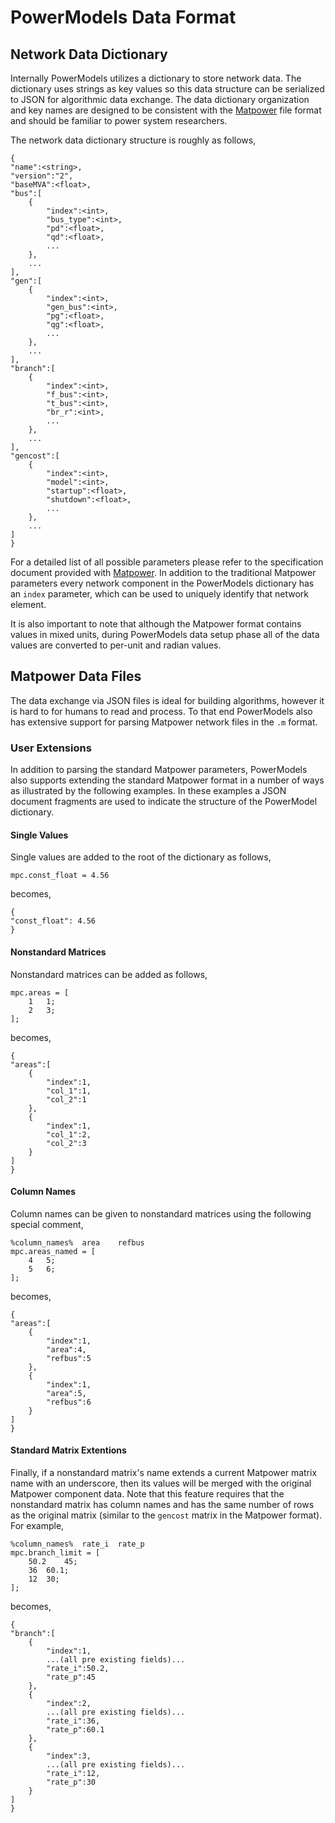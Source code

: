 # PowerModels Data Format

## Network Data Dictionary

Internally PowerModels utilizes a dictionary to store network data.
The dictionary uses strings as key values so this data structure can be serialized to JSON for algorithmic data exchange.
The data dictionary organization and key names are designed to be consistent with the [Matpower](http://www.pserc.cornell.edu/matpower/) file format and should be familiar to power system researchers.

The network data dictionary structure is roughly as follows,
```
{
"name":<string>,
"version":"2",
"baseMVA":<float>,
"bus":[
    {
        "index":<int>,
        "bus_type":<int>,
        "pd":<float>,
        "qd":<float>,
        ...
    },
    ...
],
"gen":[
    {
        "index":<int>,
        "gen_bus":<int>,
        "pg":<float>,
        "qg":<float>,
        ...
    },
    ...
],
"branch":[
    {
        "index":<int>,
        "f_bus":<int>,
        "t_bus":<int>,
        "br_r":<int>,
        ...
    },
    ...
],
"gencost":[
    {
        "index":<int>,
        "model":<int>,
        "startup":<float>,
        "shutdown":<float>,
        ...
    },
    ...
]
}
```

For a detailed list of all possible parameters please refer to the specification document provided with [Matpower](http://www.pserc.cornell.edu/matpower/).  In addition to the traditional Matpower parameters every network component in the PowerModels dictionary has an `index` parameter, which can be used to uniquely identify that network element.

It is also important to note that although the Matpower format contains values in mixed units, during PowerModels data setup phase all of the data values are converted to per-unit and radian values.


## Matpower Data Files

The data exchange via JSON files is ideal for building algorithms, however it is hard to for humans to read and process.
To that end PowerModels also has extensive support for parsing Matpower network files in the `.m` format.


### User Extensions

In addition to parsing the standard Matpower parameters, PowerModels also supports extending the standard Matpower format in a number of ways as illustrated by the following examples.  In these examples a JSON document fragments are used to indicate the structure of the PowerModel dictionary.

#### Single Values
Single values are added to the root of the dictionary as follows,
```
mpc.const_float = 4.56
```
becomes,
```
{
"const_float": 4.56
}
```

#### Nonstandard Matrices
Nonstandard matrices can be added as follows,
```
mpc.areas = [
    1   1;
    2   3;
];
```
becomes,
```
{
"areas":[
    {
        "index":1,
        "col_1":1,
        "col_2":1
    },
    {
        "index":1,
        "col_1":2,
        "col_2":3
    }
]
}
```

#### Column Names
Column names can be given to nonstandard matrices using the following special comment,
```
%column_names%  area    refbus
mpc.areas_named = [
    4   5;
    5   6;
];
```
becomes,
```
{
"areas":[
    {
        "index":1,
        "area":4,
        "refbus":5
    },
    {
        "index":1,
        "area":5,
        "refbus":6
    }
]
}
```

#### Standard Matrix Extentions
Finally, if a nonstandard matrix's name extends a current Matpower matrix name with an underscore, then its values will be merged with the original Matpower component data.  Note that this feature requires that the nonstandard matrix has column names and has the same number of rows as the original matrix (similar to the `gencost` matrix in the Matpower format).  For example,
```
%column_names%  rate_i  rate_p
mpc.branch_limit = [
    50.2    45;
    36  60.1;
    12  30;
];

```
becomes,
```
{
"branch":[
    {
        "index":1,
        ...(all pre existing fields)...
        "rate_i":50.2,
        "rate_p":45
    },
    {
        "index":2,
        ...(all pre existing fields)...
        "rate_i":36,
        "rate_p":60.1
    },
    {
        "index":3,
        ...(all pre existing fields)...
        "rate_i":12,
        "rate_p":30
    }
]
}
```



